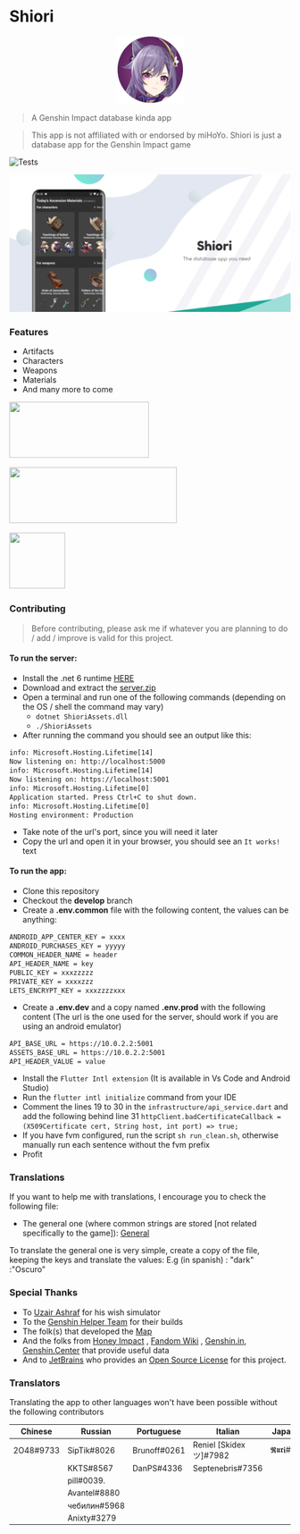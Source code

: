 # Shiori

<p align="center">
  <img height="120px" src="assets/icon/icon.png">
</p>

> A Genshin Impact database kinda app

> This app is not affiliated with or endorsed by miHoYo. Shiori is just a database app for the Genshin Impact game

![Tests](https://github.com/Wolfteam/Shiori/actions/workflows/tests.yml/badge.svg)
<p align="center">
  <img src="images/banner.png">
</p>

### Features

* Artifacts
* Characters
* Weapons
* Materials
* And many more to come

[<img height="100" width="250" src="https://play.google.com/intl/en_us/badges/static/images/badges/en_badge_web_generic.png" />](https://play.google.com/store/apps/details?id=com.miraisoft.shiori)

[<img height="100" width="300" src="https://www.nexiahome.com/wp-content/uploads/2016/03/windows-store-button.png" />]([https://play.google.com/store/apps/details?id=com.miraisoft.shiori](https://apps.microsoft.com/store/detail/shiori-for-genshin-unofficial/9PH29FZMQK7T))

[<img height="100" width="100" src="https://sparkcdnwus2.azureedge.net/sparkimageassets/XPDC2RH70K22MN-08afd558-a61c-4a63-9171-d3f199738e9f" />](https://discord.gg/A8SgudQMwP)

### Contributing

> Before contributing, please ask me if whatever you are planning to do / add / improve is valid for this project.

#### To run the server:

* Install the .net 6 runtime [HERE](https://dotnet.microsoft.com/en-us/download/dotnet/6.0)
* Download and extract
  the [server.zip](https://github.com/Wolfteam/Shiori/releases/download/1.6.7%2B113/server.zip)
* Open a terminal and run one of the following commands (depending on the OS / shell the command may
  vary)
    * ``dotnet ShioriAssets.dll``
    * ``./ShioriAssets``
* After running the command you should see an output like this:

```
info: Microsoft.Hosting.Lifetime[14]
Now listening on: http://localhost:5000
info: Microsoft.Hosting.Lifetime[14]
Now listening on: https://localhost:5001
info: Microsoft.Hosting.Lifetime[0]
Application started. Press Ctrl+C to shut down.
info: Microsoft.Hosting.Lifetime[0]
Hosting environment: Production
```

* Take note of the url's port, since you will need it later
* Copy the url and open it in your browser, you should see an ``It works!`` text

#### To run the app:

* Clone this repository
* Checkout the **develop** branch
* Create a **.env.common** file with the following content, the values can be anything:

```
ANDROID_APP_CENTER_KEY = xxxx
ANDROID_PURCHASES_KEY = yyyyy
COMMON_HEADER_NAME = header
API_HEADER_NAME = key
PUBLIC_KEY = xxxzzzzz
PRIVATE_KEY = xxxxzzz
LETS_ENCRYPT_KEY = xxxzzzzxxx
```

* Create a **.env.dev** and a copy named **.env.prod** with the following content
  (The url is the one used for the server, should work if you are using an android emulator)

```
API_BASE_URL = https://10.0.2.2:5001
ASSETS_BASE_URL = https://10.0.2.2:5001
API_HEADER_VALUE = value
```

* Install the ``Flutter Intl extension`` (It is available in Vs Code and Android Studio)
* Run the ``flutter intl initialize`` command from your IDE
* Comment the lines 19 to 30 in the ``infrastructure/api_service.dart`` and add the following behind
  line
  31 ``httpClient.badCertificateCallback = (X509Certificate cert, String host, int port) => true;``
* If you have fvm configured, run the script ``sh run_clean.sh``, otherwise manually run each
  sentence without the fvm prefix
* Profit

### Translations

If you want to help me with translations, I encourage you to check the following file:

* The general one (where common strings are stored [not related specifically to the game]):
  [General](https://github.com/Wolfteam/Shiori/blob/develop/lib/l10n/intl_en.arb)

To translate the general one is very simple, create a copy of the file, keeping the keys and
translate the values:
E.g (in spanish) : "dark" :"Oscuro"

### Special Thanks

* To  [Uzair Ashraf](https://github.com/uzair-ashraf) for his wish simulator
* To
  the [Genshin Helper Team](https://docs.google.com/spreadsheets/d/e/2PACX-1vRq-sQxkvdbvaJtQAGG6iVz2q2UN9FCKZ8Mkyis87QHFptcOU3ViLh0_PJyMxFSgwJZrd10kbYpQFl1/pubhtml)
  for their builds
* The folk(s) that developed the [Map](https://genshin-impact-map.appsample.com/#/)
* And the folks from [Honey Impact](https://genshin.honeyhunterworld)
  , [Fandom Wiki](https://genshin-impact.fandom.com/wiki/Genshin_Impact)
  , [Genshin.in](https://www.gensh.in/), [Genshin.Center](https://genshin-center.com/) that provide
  useful data
* And to [JetBrains](https://www.jetbrains.com/) who provides
  an [Open Source License](https://www.jetbrains.com/community/opensource/#support) for this
  project.

### Translators

Translating the app to other languages won't have been possible without the following contributors

| Chinese   | Russian        | Portuguese   | Italian                | Japanese      | Vietnamese    | Indonesian   | Ukrainian     |
|-----------|----------------|--------------|------------------------|---------------|---------------|--------------|---------------|
| 2O48#9733 | SipTik#8026    | Brunoff#0261 | Reniel [Skidex ツ]#7982 | 𝕽𝖚𝖗𝖎#3080 | Ren Toky#5263 | Arctara#7162 | VALLER1Y#4726 |
|           | KKTS#8567      | DanPS#4336   | Septenebris#7356       |||||
|           | pill#0039.     |||||||
|           | Avantel#8880   |||||||
|           | чебилин#5968   |||||||
|           | Anixty#3279    |||||||
